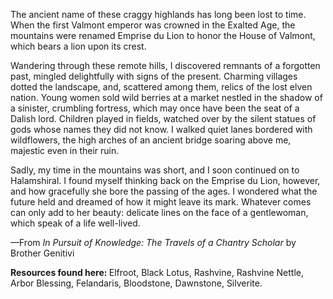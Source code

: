The ancient name of these craggy highlands has long been lost to time. When the first Valmont emperor was crowned in the Exalted Age, the mountains were renamed Emprise du Lion to honor the House of Valmont, which bears a lion upon its crest.

Wandering through these remote hills, I discovered remnants of a forgotten past, mingled delightfully with signs of the present. Charming villages dotted the landscape, and, scattered among them, relics of the lost elven nation. Young women sold wild berries at a market nestled in the shadow of a sinister, crumbling fortress, which may once have been the seat of a Dalish lord. Children played in fields, watched over by the silent statues of gods whose names they did not know. I walked quiet lanes bordered with wildflowers, the high arches of an ancient bridge soaring above me, majestic even in their ruin.

Sadly, my time in the mountains was short, and I soon continued on to Halamshiral. I found myself thinking back on the Emprise du Lion, however, and how gracefully she bore the passing of the ages. I wondered what the future held and dreamed of how it might leave its mark. Whatever comes can only add to her beauty: delicate lines on the face of a gentlewoman, which speak of a life well-lived.

—From <i> In Pursuit of Knowledge: The Travels of a Chantry Scholar </i> by Brother Genitivi
<division>

<b> Resources found here: </b> Elfroot, Black Lotus, Rashvine, Rashvine Nettle, Arbor Blessing, Felandaris, Bloodstone, Dawnstone, Silverite.
